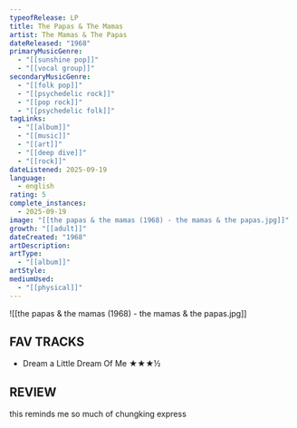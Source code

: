 ```yaml
---
typeofRelease: LP
title: The Papas & The Mamas
artist: The Mamas & The Papas
dateReleased: "1968"
primaryMusicGenre:
  - "[[sunshine pop]]"
  - "[[vocal group]]"
secondaryMusicGenre:
  - "[[folk pop]]"
  - "[[psychedelic rock]]"
  - "[[pop rock]]"
  - "[[psychedelic folk]]"
tagLinks:
  - "[[album]]"
  - "[[music]]"
  - "[[art]]"
  - "[[deep dive]]"
  - "[[rock]]"
dateListened: 2025-09-19
language:
  - english
rating: 5
complete_instances:
  - 2025-09-19
image: "[[the papas & the mamas (1968) - the mamas & the papas.jpg]]"
growth: "[[adult]]"
dateCreated: "1968"
artDescription:
artType:
  - "[[album]]"
artStyle:
mediumUsed:
  - "[[physical]]"
---
```



![[the papas & the mamas (1968) - the mamas & the papas.jpg]]
## FAV TRACKS

- Dream a Little Dream Of Me ★★★½
## REVIEW

 this reminds me so much of chungking express